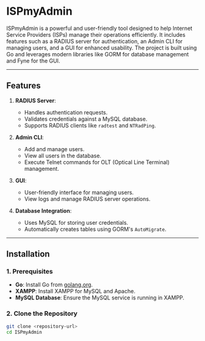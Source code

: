 # **ISPmyAdmin**

ISPmyAdmin is a powerful and user-friendly tool designed to help Internet Service Providers (ISPs) manage their operations efficiently. It includes features such as a RADIUS server for authentication, an Admin CLI for managing users, and a GUI for enhanced usability. The project is built using Go and leverages modern libraries like GORM for database management and Fyne for the GUI.

---

## **Features**
1. **RADIUS Server**:
   - Handles authentication requests.
   - Validates credentials against a MySQL database.
   - Supports RADIUS clients like `radtest` and `NTRadPing`.

2. **Admin CLI**:
   - Add and manage users.
   - View all users in the database.
   - Execute Telnet commands for OLT (Optical Line Terminal) management.

3. **GUI**:
   - User-friendly interface for managing users.
   - View logs and manage RADIUS server operations.

4. **Database Integration**:
   - Uses MySQL for storing user credentials.
   - Automatically creates tables using GORM's `AutoMigrate`.

---

## **Installation**

### **1. Prerequisites**
- **Go**: Install Go from [golang.org](https://golang.org/).
- **XAMPP**: Install XAMPP for MySQL and Apache.
- **MySQL Database**: Ensure the MySQL service is running in XAMPP.

### **2. Clone the Repository**
```bash
git clone <repository-url>
cd ISPmyAdmin
